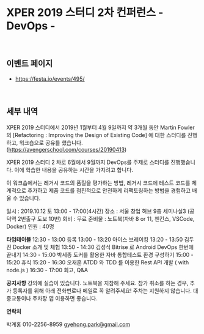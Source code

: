 # XPER 2019 스터디 2차 컨퍼런스 - DevOps -

<br/>

## 이벤트 페이지

- https://festa.io/events/495/



<br/>



## 세부 내역

XPER 2019 스터디에서 2019년 1월부터 4월 9일까지 약 3개월 동안 Martin Fowler의 [Refactoring : Improving the Design of Existing Code] 에 대한 스터디를 진행하고, 워크숍으로 공유를 했습니다. (https://avengerschool.com/courses/20190413)

XPER 2019 스터디 2 차로 6월에서 9월까지 DevOps를 주제로 스터디를 진행했습니다. 이에 학습한 내용을 공유하는 시간을 가지려고 합니다.

이 워크숍에서는 레거시 코드의 품질을 평가하는 방법, 레거시 코드에 테스트 코드를 체계적으로 추가하고 제품 코드를 점진적으로 안전하게 리팩토링하는 방법을 경험하고 배울 수 있습니다.

일시 : 2019.10.12 토 13:00 - 17:00(4시간)
장소 : 서울 창업 허브 9층 세미나실3 (공덕역 2번출구 도보 10번)
회비 : 무료
준비물 : 노트북(자바 8 or 11, 젠킨스, VSCode, Docker)
인원 : 40명



**타임테이블**
12:30 - 13:00 등록
13:00 - 13:20 아이스 브레이킹
13:20 - 13:50 김두진 Docker 소개 및 체험
13:50 - 14:30 김성식 Bitrise 로 Android DevOps 한번에 끝내기
14:30 - 15:00 박세종 도커를 활용한 자바 통합테스트 환경 구성하기
15:00 - 15:20 휴식
15:20 - 16:30 오재훈 ATDD 와 TDD 를 이용한 Rest API 개발 ( with node.js )
16:30 - 17:00 회고, Q&A



**공지사항**
강의에 실습이 있습니다. 노트북을 지참해 주세요.
참가 취소를 하는 경우, 추가 등록자를 위해 아래 전화번로나 메일로 꼭 알려주세요!
주차는 지원하지 않습니다. 대중교통이나 주차장 앱 이용하면 좋습니다.



**연락처**

박계홍 010-2256-8959
gyehong.park@gmail.com

